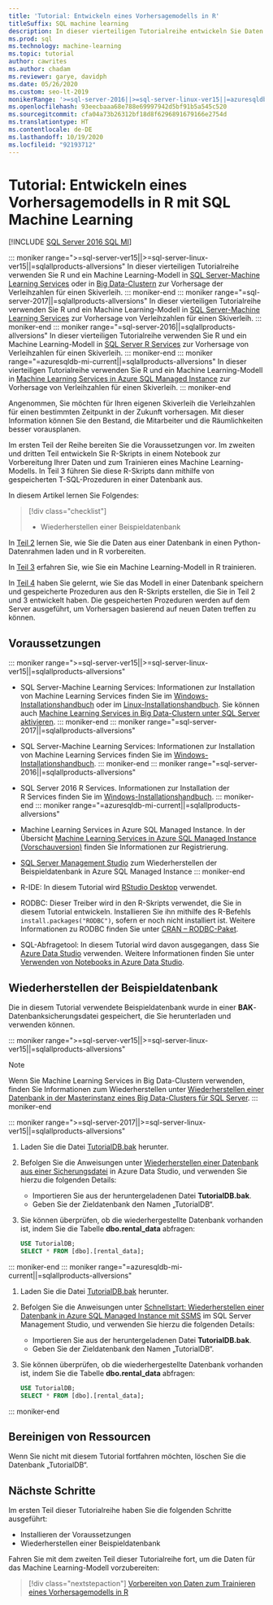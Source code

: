 ```yaml
---
title: 'Tutorial: Entwickeln eines Vorhersagemodells in R'
titleSuffix: SQL machine learning
description: In dieser vierteiligen Tutorialreihe entwickeln Sie Daten für das Training eines Vorhersagemodells in R mit SQL Machine Learning.
ms.prod: sql
ms.technology: machine-learning
ms.topic: tutorial
author: cawrites
ms.author: chadam
ms.reviewer: garye, davidph
ms.date: 05/26/2020
ms.custom: seo-lt-2019
monikerRange: '>=sql-server-2016||>=sql-server-linux-ver15||=azuresqldb-mi-current||=sqlallproducts-allversions'
ms.openlocfilehash: 93eecbaaa68e788e69997942d5bf91b5a545c520
ms.sourcegitcommit: cfa04a73b26312bf18d8f6296891679166e2754d
ms.translationtype: HT
ms.contentlocale: de-DE
ms.lasthandoff: 10/19/2020
ms.locfileid: "92193712"
---
```

# <a name="tutorial-develop-a-predictive-model-in-r-with-sql-machine-learning"></a>Tutorial: Entwickeln eines Vorhersagemodells in R mit SQL Machine Learning
[!INCLUDE [SQL Server 2016 SQL MI](../../includes/applies-to-version/sqlserver2016-asdbmi.md)]

::: moniker range=">=sql-server-ver15||>=sql-server-linux-ver15||=sqlallproducts-allversions"
In dieser vierteiligen Tutorialreihe verwenden Sie R und ein Machine Learning-Modell in [SQL Server-Machine Learning Services](../sql-server-machine-learning-services.md) oder in [Big Data-Clustern](../../big-data-cluster/machine-learning-services.md) zur Vorhersage der Verleihzahlen für einen Skiverleih.
::: moniker-end
::: moniker range="=sql-server-2017||=sqlallproducts-allversions"
In dieser vierteiligen Tutorialreihe verwenden Sie R und ein Machine Learning-Modell in [SQL Server-Machine Learning Services](../sql-server-machine-learning-services.md) zur Vorhersage von Verleihzahlen für einen Skiverleih.
::: moniker-end
::: moniker range="=sql-server-2016||=sqlallproducts-allversions"
In dieser vierteiligen Tutorialreihe verwenden Sie R und ein Machine Learning-Modell in [SQL Server R Services](../r/sql-server-r-services.md) zur Vorhersage von Verleihzahlen für einen Skiverleih.
::: moniker-end
::: moniker range="=azuresqldb-mi-current||=sqlallproducts-allversions"
In dieser vierteiligen Tutorialreihe verwenden Sie R und ein Machine Learning-Modell in [Machine Learning Services in Azure SQL Managed Instance](/azure/azure-sql/managed-instance/machine-learning-services-overview) zur Vorhersage von Verleihzahlen für einen Skiverleih.
::: moniker-end

Angenommen, Sie möchten für Ihren eigenen Skiverleih die Verleihzahlen für einen bestimmten Zeitpunkt in der Zukunft vorhersagen. Mit dieser Information können Sie den Bestand, die Mitarbeiter und die Räumlichkeiten besser vorausplanen.

Im ersten Teil der Reihe bereiten Sie die Voraussetzungen vor. Im zweiten und dritten Teil entwickeln Sie R-Skripts in einem Notebook zur Vorbereitung Ihrer Daten und zum Trainieren eines Machine Learning-Modells. In Teil 3 führen Sie diese R-Skripts dann mithilfe von gespeicherten T-SQL-Prozeduren in einer Datenbank aus.

In diesem Artikel lernen Sie Folgendes:

> [!div class="checklist"]
> * Wiederherstellen einer Beispieldatenbank 

In [Teil 2](r-predictive-model-prepare-data.md) lernen Sie, wie Sie die Daten aus einer Datenbank in einen Python-Datenrahmen laden und in R vorbereiten.

In [Teil 3](r-predictive-model-train.md) erfahren Sie, wie Sie ein Machine Learning-Modell in R trainieren.

In [Teil 4](r-predictive-model-deploy.md) haben Sie gelernt, wie Sie das Modell in einer Datenbank speichern und gespeicherte Prozeduren aus den R-Skripts erstellen, die Sie in Teil 2 und 3 entwickelt haben. Die gespeicherten Prozeduren werden auf dem Server ausgeführt, um Vorhersagen basierend auf neuen Daten treffen zu können.

## <a name="prerequisites"></a>Voraussetzungen

::: moniker range=">=sql-server-ver15||>=sql-server-linux-ver15||=sqlallproducts-allversions"
* SQL Server-Machine Learning Services: Informationen zur Installation von Machine Learning Services finden Sie im [Windows-Installationshandbuch](../install/sql-machine-learning-services-windows-install.md) oder im [Linux-Installationshandbuch](../../linux/sql-server-linux-setup-machine-learning.md?toc=%2Fsql%2Fmachine-learning%2Ftoc.json). Sie können auch [Machine Learning Services in Big Data-Clustern unter SQL Server aktivieren](../../big-data-cluster/machine-learning-services.md).
::: moniker-end
::: moniker range="=sql-server-2017||=sqlallproducts-allversions"
* SQL Server-Machine Learning Services: Informationen zur Installation von Machine Learning Services finden Sie im [Windows-Installationshandbuch](../install/sql-machine-learning-services-windows-install.md). 
::: moniker-end
::: moniker range="=sql-server-2016||=sqlallproducts-allversions"
* SQL Server 2016 R Services. Informationen zur Installation der R Services finden Sie im [Windows-Installationshandbuch](../install/sql-r-services-windows-install.md). 
::: moniker-end
::: moniker range="=azuresqldb-mi-current||=sqlallproducts-allversions"
* Machine Learning Services in Azure SQL Managed Instance. In der Übersicht [Machine Learning Services in Azure SQL Managed Instance (Vorschauversion)](/azure/azure-sql/managed-instance/machine-learning-services-overview) finden Sie Informationen zur Registrierung.

* [SQL Server Management Studio](../../ssms/download-sql-server-management-studio-ssms.md) zum Wiederherstellen der Beispieldatenbank in Azure SQL Managed Instance
::: moniker-end

* R-IDE: In diesem Tutorial wird [RStudio Desktop](https://www.rstudio.com/products/rstudio/download/) verwendet.

* RODBC: Dieser Treiber wird in den R-Skripts verwendet, die Sie in diesem Tutorial entwickeln. Installieren Sie ihn mithilfe des R-Befehls `install.packages("RODBC")`, sofern er noch nicht installiert ist. Weitere Informationen zu RODBC finden Sie unter [CRAN – RODBC-Paket](https://CRAN.R-project.org/package=RODBC).

* SQL-Abfragetool: In diesem Tutorial wird davon ausgegangen, dass Sie [Azure Data Studio](../../azure-data-studio/what-is.md) verwenden. Weitere Informationen finden Sie unter [Verwenden von Notebooks in Azure Data Studio](../../azure-data-studio/notebooks/notebooks-guidance.md).

## <a name="restore-the-sample-database"></a>Wiederherstellen der Beispieldatenbank

Die in diesem Tutorial verwendete Beispieldatenbank wurde in einer **BAK**-Datenbanksicherungsdatei gespeichert, die Sie herunterladen und verwenden können.

::: moniker range=">=sql-server-ver15||>=sql-server-linux-ver15||=sqlallproducts-allversions"
> [!NOTE]
> Wenn Sie Machine Learning Services in Big Data-Clustern verwenden, finden Sie Informationen zum Wiederherstellen unter [Wiederherstellen einer Datenbank in der Masterinstanz eines Big Data-Clusters für SQL Server](../../big-data-cluster/data-ingestion-restore-database.md).
::: moniker-end

::: moniker range=">=sql-server-2017||>=sql-server-linux-ver15||=sqlallproducts-allversions"
1. Laden Sie die Datei [TutorialDB.bak](https://sqlchoice.blob.core.windows.net/sqlchoice/static/TutorialDB.bak) herunter.

1. Befolgen Sie die Anweisungen unter [Wiederherstellen einer Datenbank aus einer Sicherungsdatei](../../azure-data-studio/tutorial-backup-restore-sql-server.md#restore-a-database-from-a-backup-file) in Azure Data Studio, und verwenden Sie hierzu die folgenden Details:

   * Importieren Sie aus der heruntergeladenen Datei **TutorialDB.bak**.
   * Geben Sie der Zieldatenbank den Namen „TutorialDB“.

1. Sie können überprüfen, ob die wiederhergestellte Datenbank vorhanden ist, indem Sie die Tabelle **dbo.rental_data** abfragen:

   ```sql
   USE TutorialDB;
   SELECT * FROM [dbo].[rental_data];
   ```
::: moniker-end
::: moniker range="=azuresqldb-mi-current||=sqlallproducts-allversions"
1. Laden Sie die Datei [TutorialDB.bak](https://sqlchoice.blob.core.windows.net/sqlchoice/static/TutorialDB.bak) herunter.

1. Befolgen Sie die Anweisungen unter [Schnellstart: Wiederherstellen einer Datenbank in Azure SQL Managed Instance mit SSMS](/azure/sql-database/sql-database-managed-instance-get-started-restore) im SQL Server Management Studio, und verwenden Sie hierzu die folgenden Details:

   * Importieren Sie aus der heruntergeladenen Datei **TutorialDB.bak**.
   * Geben Sie der Zieldatenbank den Namen „TutorialDB“.

1. Sie können überprüfen, ob die wiederhergestellte Datenbank vorhanden ist, indem Sie die Tabelle **dbo.rental_data** abfragen:

   ```sql
   USE TutorialDB;
   SELECT * FROM [dbo].[rental_data];
   ```
::: moniker-end

## <a name="clean-up-resources"></a>Bereinigen von Ressourcen

Wenn Sie nicht mit diesem Tutorial fortfahren möchten, löschen Sie die Datenbank „TutorialDB“.
## <a name="next-steps"></a>Nächste Schritte

Im ersten Teil dieser Tutorialreihe haben Sie die folgenden Schritte ausgeführt:

* Installieren der Voraussetzungen
* Wiederherstellen einer Beispieldatenbank

Fahren Sie mit dem zweiten Teil dieser Tutorialreihe fort, um die Daten für das Machine Learning-Modell vorzubereiten:

> [!div class="nextstepaction"]
> [Vorbereiten von Daten zum Trainieren eines Vorhersagemodells in R](r-predictive-model-prepare-data.md)